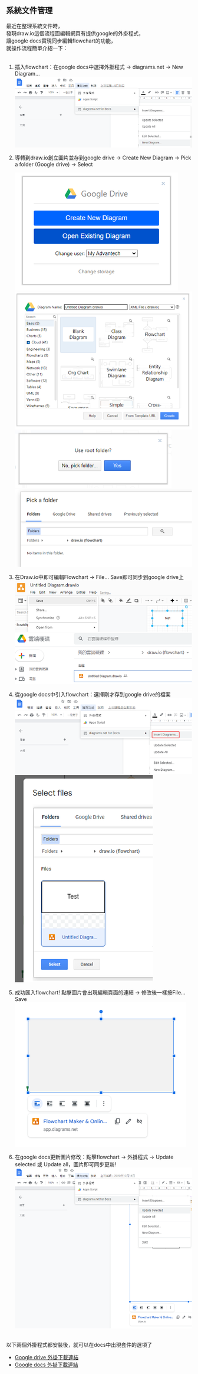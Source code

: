 ## 系統文件管理

最近在整理系統文件時，</br>
發現draw.io這個流程圖編輯網頁有提供google的外掛程式，</br>
讓google docs實現同步編輯flowchart的功能，</br>
就操作流程簡單介紹一下：</br>
</br>

1. 插入flowchart：在google docs中選擇外掛程式 → diagrams.net → New Diagram…</br>
    ![image](images/drawio/1.png)
2. 導轉到draw.io創立圖片並存到google drive → Create New Diagram → Pick a folder (Google drive) → Select</br>

    ![image](images/drawio/2.png) </br>
    ![image](images/drawio/3.png) </br>
    ![image](images/drawio/4.png)
    ![image](images/drawio/5.png) </br>
3. 在Draw.io中即可編輯Flowchart → File… Save即可同步到google drive上</br>
    ![image](images/drawio/6.png)
    ![image](images/drawio/7.png) </br>
4. 從google docs中引入flowchart：選擇剛才存到google drive的檔案</br>
    ![image](images/drawio/8.png)
    ![image](images/drawio/9.png)</br>
5. 成功匯入flowchart! 點擊圖片會出現編輯頁面的連結 → 修改後一樣按File… Save</br>
    ![image](images/drawio/10.png)</br>
6. 在google docs更新圖片修改：點擊flowchart → 外掛程式 → Update selected 或 Update all，圖片即可同步更新!</br>
    ![image](images/drawio/11.png)</br>

</br>
以下兩個外掛程式都安裝後，就可以在docs中出現套件的選項了</br>

* [Google drive 外掛下載連結](https://gsuite.google.com/u/2/marketplace/app/diagramsnet/671128082532?hl=zh-TW&pann=drive_app_widget)</br>
* [Google docs 外掛下載連結](https://gsuite.google.com/u/2/marketplace/app/diagramsnet_for_docs/224440279306?hl=zh&pann=docs_addon_widget)
